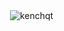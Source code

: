 
<p>&nbsp;<img align="center" src="https://github-readme-stats.vercel.app/api?username=kenchqt&show_icons=true&locale=en" alt="kenchqt" /></p>
